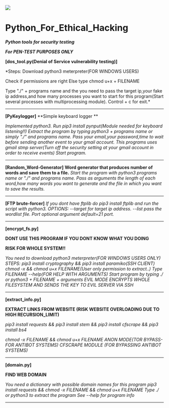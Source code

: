 ![](https://media.giphy.com/media/ksE9feSa2b4V2GYwY4/giphy.gif)

# Python_For_Ethical_Hacking

***Python tools for security testing***

***For PEN-TEST PURPOSES ONLY***

**[dos_tool.py(Denial of Service vulnerability testing)]**

*Steps:
  Download python3 meterpreter(FOR WINDOWS USERS)
  
  Check if permissions are right
  Else type chmod u+x + FILENAME 
  
  Type "./"  + programs name and the you need to pass the target ip,your fake ip address,and how many processes you want to  start for this program(Start several    processes with multiprocessing module).
Control + c for exit.*

_________________________________________________________________________________________________________________________________________________________________

**[PyKeylogger]**
**Simple keyboard logger **

*Implemented python3.
    Run pip3 install pynput(Module needed for keyboard listening!!)
    Extract the program by typing python3 + programs name or simply "./"  and programs name.
    Pass your email,your password,time to wait before sending another event to your gmail account.
    This programs uses gmail stmp server(Turn off the security setting at your gmail account in order to receive events)
    Start program.*
    
 _________________________________________________________________________________________________________________________________________________________________

**[Random_Word-Generator]**
**Word generator that produces number of words and save them to a file.**
  *Start the program with python3 programs name or "./" and programs name.
  Pass as arguments the length of each word,how many words you want to generate and the file in which you want to save the results.*
  
__________________________________________________________________________________________________________________________________________________________________

**[FTP brute-forcer]**
*If you dont have ftplib do pip3 install ftplib and run the script with python3.
  OPTIONS:
  --target for target ip address.
  --list pass the wordlist file.
  Port optional argument default=21 port.*
  
__________________________________________________________________________________________________________________________________________________________________

**[encrypt_fs.py]**

**DONT USE THIS PROGRAM IF YOU DONT KNOW WHAT YOU DOING**

**RISK FOR WHOLE SYSTEM!!**

*You need to download python3 meterpreter(FOR WINDOWS USERS ONLY)
  STEPS:
  pip3 install cryptography && pip3 install paramiko(SSH CLIENT)  chmod -x && chmod u+x FILENAME(User only permission to extract..)
  Type FILENAME --help(FOR HELP WITH ARGUMENTS)  Start program by typing ./ or python3 + FILENAME + arguments
  EVIL MODE ENCRYPTS  WHOLE FILESYSTEM AND SENDS THE KEY TO EVIL SERVER VIA SSH*
  
__________________________________________________________________________________________________________________________________________________________________
  
 **[extract_info.py]** 
 
 **EXTRACT LINKS FROM WEBSITE (RISK WEBSITE OVERLOADING DUE TO HIGH RECURSION_LIMIT)**
 
 *pip3 install requests && 
    pip3 install stem &&
    pip3 install cfscrape &&
    pip3 install bs4*
 
 *chmod -x FILENAME && chmod u+x FILENAME  ANON MODE(TOR BYPASS-FOR ANTIBOT SYSTEMS)  CFSCRAPE MODULE (FOR BYPASSING ANTIBOT SYSTEMS)*
 
__________________________________________________________________________________________________________________________________________________________________

**[domain.py]**

**FIND WEB DOMAIN**

*You need a dictionary with possible domain names for this program 
  pip3 install requests && chmod -x FILENAME && chmod u+x FILENAME Type ./ or python3 to extract the program See --help for program info*
  
_________________________________________________________________________________________________________________________________________________________________





